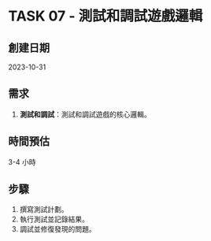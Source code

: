 # TASK 07 - 測試和調試遊戲邏輯

## 創建日期

2023-10-31

## 需求

1. **測試和調試**：測試和調試遊戲的核心邏輯。

## 時間預估

3-4 小時

## 步驟

1. 撰寫測試計劃。
2. 執行測試並記錄結果。
3. 調試並修復發現的問題。
